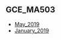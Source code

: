 ## GCE_MA503

- [May_2019](https://github.com/JiaminJIAN/GCE_MA503/blob/master/GCE_May2019.pdf)
- [January_2019](https://github.com/JiaminJIAN/GCE_MA503/blob/master/GCE_January2019.pdf)
